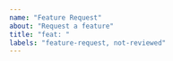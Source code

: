 ```yaml
---
name: "Feature Request"
about: "Request a feature"
title: "feat: "
labels: "feature-request, not-reviewed"
---
```

